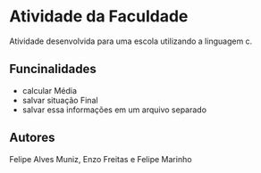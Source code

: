# Atividade da Faculdade
Atividade desenvolvida para uma escola utilizando a linguagem c.

## Funcinalidades
- calcular Média
- salvar situação Final
- salvar essa informações em um arquivo separado

## Autores
Felipe Alves Muniz, Enzo Freitas e Felipe Marinho
